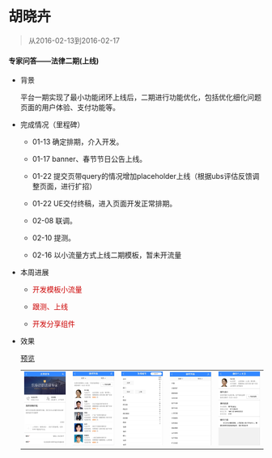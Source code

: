 # 胡晓卉

> 从2016-02-13到2016-02-17

#### 专家问答——法律二期(上线)

- 背景

    平台一期实现了最小功能闭环上线后，二期进行功能优化，包括优化细化问题页面的用户体验、支付功能等。

- 完成情况（里程碑）

    - 01-13 确定排期，介入开发。

    - 01-17 banner、春节节日公告上线。

    - 01-22 提交页带query的情况增加placeholder上线（根据ubs评估反馈调整页面，进行扩招）

    - 01-22 UE交付终稿，进入页面开发正常排期。

	- 02-08 联调。
    
    - 02-10 提测。

    - 02-16 以小流量方式上线二期模板，暂未开流量

- 本周进展
   
    - <p style="color:#c00">开发模板小流量</p>

    - <p style="color:#c00">跟测、上线</p>
    
	- <p style="color:#c00">开发分享组件</p>

- 效果

  [预览](https://m.baidu.com/zhuanjia/question#/submit?vn=law&ref=aladdin1)

    <table>
        <tr>
            <td>
                <img src="../2017-02-10/img/huxiaohui02/hxh35.png" width="200px">
            </td>
            <td>
                <img src="../2017-02-10/img/huxiaohui02/hxh36.png" width="200px">
            </td>
            <td>
                <img src="../2017-02-10/img/huxiaohui02/hxh37.png" width="200px">
            </td>
            <td>
                <img src="../2017-02-10/img/huxiaohui02/hxh38.png" width="200px">
            </td>
            <td>
                <img src="../2017-02-10/img/huxiaohui02/hxh39.png" width="200px">
            </td>
        </tr>
    </table>
